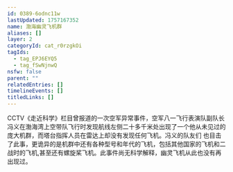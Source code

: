 ```yaml
---
id: 0389-6odnc11w
lastUpdated: 1757167352
name: 渤海幽灵飞机群
aliases: []
layer: 2
categoryId: cat_r0rzgkOi
tagIds:
  - tag_EPJ6EYQ5
  - tag_fSwNjnwQ
nsfw: false
parent: ""
relatedEntries: []
timelineEvents: []
titledLinks: []
---
```


CCTV《走近科学》栏目曾报道的一次空军异常事件，空军八一飞行表演队副队长冯义在渤海湾上空带队飞行时发现航线左侧二十多千米处出现了一个他从未见过的庞大机群，而塔台指挥人员在雷达上却没有发现任何飞机。冯义的队友们 也目击了此事，更诡异的是机群中还有各种型号和年代的飞机，包括其他国家的飞机和二战时的飞机,甚至还有螺旋桨飞机。此事件尚无科学解释，幽灵飞机从此也没有再出现过。